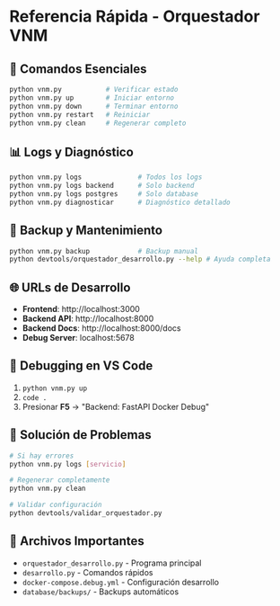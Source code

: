 # Referencia Rápida - Orquestador VNM

## 🚀 Comandos Esenciales
```bash
python vnm.py           # Verificar estado
python vnm.py up        # Iniciar entorno
python vnm.py down      # Terminar entorno
python vnm.py restart   # Reiniciar
python vnm.py clean     # Regenerar completo
```

## 📊 Logs y Diagnóstico
```bash
python vnm.py logs              # Todos los logs
python vnm.py logs backend      # Solo backend
python vnm.py logs postgres     # Solo database
python vnm.py diagnosticar      # Diagnóstico detallado
```

## 💾 Backup y Mantenimiento
```bash
python vnm.py backup            # Backup manual
python devtools/orquestador_desarrollo.py --help # Ayuda completa
```

## 🌐 URLs de Desarrollo
- **Frontend**: http://localhost:3000
- **Backend API**: http://localhost:8000
- **Backend Docs**: http://localhost:8000/docs
- **Debug Server**: localhost:5678

## 🔧 Debugging en VS Code
1. `python vnm.py up`
2. `code .`
3. Presionar **F5** → "Backend: FastAPI Docker Debug"

## 🚨 Solución de Problemas
```bash
# Si hay errores
python vnm.py logs [servicio]

# Regenerar completamente
python vnm.py clean

# Validar configuración
python devtools/validar_orquestador.py
```

## 📁 Archivos Importantes
- `orquestador_desarrollo.py` - Programa principal
- `desarrollo.py` - Comandos rápidos
- `docker-compose.debug.yml` - Configuración desarrollo
- `database/backups/` - Backups automáticos
